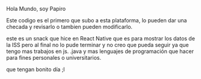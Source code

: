 Hola Mundo, soy Papiro

Este codigo es el primero que subo a esta plataforma, lo pueden dar una checada y revisarlo o tambien pueden modificarlo.

este es un snack que hice en React Native que es para mostrar los datos de la ISS pero al final no lo pude terminar y no creo que pueda seguir ya que tengo mas trabajos en js. .java y mas lenguajes de programación que hacer para fines personales o universitarios.

que tengan bonito día ;l
